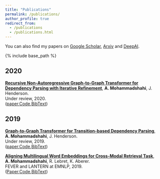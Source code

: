 ```yaml
---
title: "Publications"
permalink: /publications/
author_profile: true
redirect_from: 
  - /publications
  - /publications.html
---
```


You can also find my papers on [Google Scholar](https://scholar.google.com/citations?hl=en&user=WaZWY0wAAAAJ), [Arxiv](https://arxiv.org/search/cs?searchtype=author&query=Fehr%2C+F) and [DeepAI](https://deepai.org/profile/fabio-fehr).


{% include base_path %}
## 2020
[**Recursive Non-Autoregressive Graph-to-Graph Transformer for Dependency Parsing with Iterative Refinement**](https://arxiv.org/abs/2003.13118), **A. Mohammadshahi**, J. Henderson.  
Under review, 2020.  
([paper](https://arxiv.org/abs/2003.13118),[Code](),[BibText](https://arxiv.org/abs/2003.13118))  

## 2019
[**Graph-to-Graph Transformer for Transition-based Dependency Parsing**](https://arxiv.org/abs/1911.03561), **A. Mohammadshahi**, J. Henderson.  
Under review, 2019.  
([paper](https://arxiv.org/abs/1911.03561),[Code](),[BibText](https://scholar.googleusercontent.com/scholar.bib?q=info:xvVOqyxbo3oJ:scholar.google.com/&output=citation&scisdr=CgVUSbHCEMLZwwlCaWA:AAGBfm0AAAAAXeVHcWC9UYFqJHCXjgz35MvVN8kJTS6t&scisig=AAGBfm0AAAAAXeVHcaCxCsWZE1uNPT2wIn0O6oTzWupW&scisf=4&ct=citation&cd=-1&hl=en))  

[**Aligning Multilingual Word Embeddings for Cross-Modal Retrieval Task**](https://www.aclweb.org/anthology/D19-6605/), **A. Mohammadshahi**, R. Lebret, K. Aberer.  
FEVER and LANTERN at EMNLP, 2019.  
([Paper](https://www.aclweb.org/anthology/D19-6605/),[Code](https://github.com/alirezamshi/AME-CMR),[BibText](https://www.aclweb.org/anthology/D19-6605.bib))

